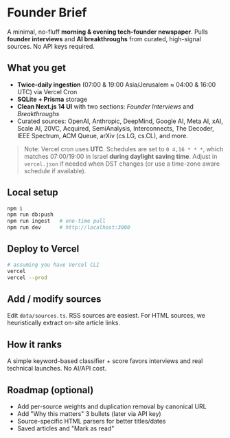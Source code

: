 
# Founder Brief

A minimal, no-fluff **morning & evening tech-founder newspaper**. Pulls **founder interviews** and **AI breakthroughs** from curated, high-signal sources. No API keys required.

## What you get
- **Twice-daily ingestion** (07:00 & 19:00 Asia/Jerusalem ≈ 04:00 & 16:00 UTC) via Vercel Cron
- **SQLite + Prisma** storage
- **Clean Next.js 14 UI** with two sections: *Founder Interviews* and *Breakthroughs*
- Curated sources: OpenAI, Anthropic, DeepMind, Google AI, Meta AI, xAI, Scale AI, 20VC, Acquired, SemiAnalysis, Interconnects, The Decoder, IEEE Spectrum, ACM Queue, arXiv (cs.LG, cs.CL), and more.

> Note: Vercel cron uses **UTC**. Schedules are set to `0 4,16 * * *`, which matches 07:00/19:00 in Israel **during daylight saving time**. Adjust in `vercel.json` if needed when DST changes (or use a time-zone aware schedule if available).

## Local setup
```bash
npm i
npm run db:push
npm run ingest   # one-time pull
npm run dev      # http://localhost:3000
```

## Deploy to Vercel
```bash
# assuming you have Vercel CLI
vercel
vercel --prod
```

## Add / modify sources
Edit `data/sources.ts`. RSS sources are easiest. For HTML sources, we heuristically extract on-site article links.

## How it ranks
A simple keyword-based classifier + score favors interviews and real technical launches. No AI/API cost.

## Roadmap (optional)
- Add per-source weights and duplication removal by canonical URL
- Add "Why this matters" 3 bullets (later via API key)
- Source-specific HTML parsers for better titles/dates
- Saved articles and "Mark as read"
